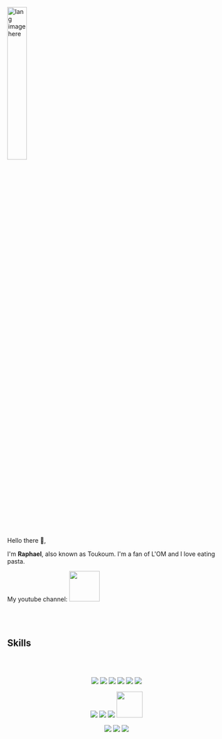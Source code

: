 
<p align="left"><img width=30%" src="https://github.com/alansmathew/alansmathew/raw/master/lang.gif" alt="lang image here" /></p>

<br> <br>
Hello there 👋,

I'm <b>Raphael</b>, also known as Toukoum. I'm a fan of L'OM and I love eating pasta.

My youtube channel: <a href="https://www.youtube.com/channel/UC9MxXD1D6RRVYAZxeWgCyZA"> <img width=70px src="https://img.shields.io/badge/YouTube-FF0000?style=flat&logo=youtube&logoColor=white"/></a>
<br> <br>
<br> <br>

## Skills
<br> <br>
<p align="center">
  <img src="https://img.shields.io/badge/C-00599C?style=flat&logo=c&logoColor=color" />
  <img src="https://img.shields.io/badge/C++-%2300599C.svg?style=flat&logo=c%2B%2B&logoColor=color" />
  <img src="https://img.shields.io/badge/Shell-121011?style=flat&logo=gnu-bash&logoColor=color" />
  <img src="https://img.shields.io/badge/Git-F05032?style=flat&logo=git&logoColor=color" />
  <img src="https://img.shields.io/badge/UNIX-000000?style=flat&logo=linux&logoColor=color" />
  <img src="https://img.shields.io/badge/Java-ED8B00?style=flat&logo=openjdk&logoColor=color" />
</p>
<p align="center">
 <img src="https://img.shields.io/badge/HTML5-E34F26?style=flat&logo=html5&logoColor=black" />
 <img src="https://img.shields.io/badge/CSS3-1572B6?style=flat&logo=css3&logoColor=black" />
 <img src="https://img.shields.io/badge/JavaScript-F7DF1E?style=flat&logo=javascript&logoColor=black" />
<img width=60 src="https://img.shields.io/badge/Figma-F24E1E?style=flat&logo=figma&logoColor=black" />
</p>
<p align="center">
  <img src="https://img.shields.io/badge/Adobe%20Illustrator-FF9A00?style=flat&logo=adobe%20illustrator&logoColor=black" />
  <img src="https://img.shields.io/badge/Adobe%20Photoshop-31A8FF?style=flat&logo=Adobe%20Photoshop&logoColor=black" />
  <img src="https://img.shields.io/badge/Adobe%20Premiere%20Pro-9999FF?style=flat&logo=Adobe%20Premiere%20Pro&logoColor=black" />
</p>
<br>
<br>
